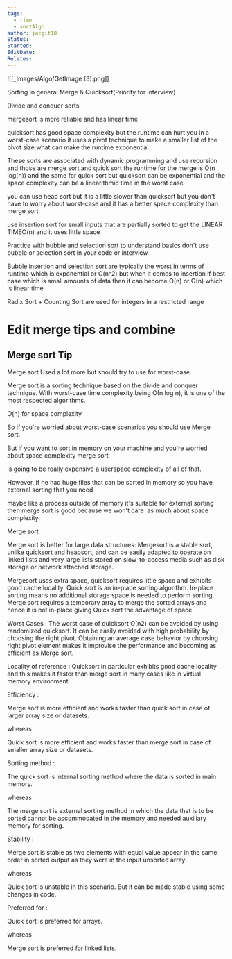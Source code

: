 ```yaml
---
tags:
  - time
  - sortAlgo
author: jacgit18
Status: 
Started: 
EditDate: 
Relates:
---
```

![[_Images/Algo/GetImage (3).png]]


Sorting in general Merge & Quicksort(Priority for interview) 

Divide and conquer sorts  

mergesort is more reliable and has linear time   

quicksort has good space complexity but the runtime can hurt you in a worst-case scenario it uses a pivot technique to make a smaller list of the pivot size what can make the runtime exponential 

These sorts are associated with dynamic programming and use recursion and those are merge sort and quick sort the runtime for the merge is O(n log(n)) and the same for quick sort but quicksort can be exponential and the space complexity can be a linearithmic time in the worst case 

you can use heap sort but it is a little slower than quicksort but you don't have to worry about worst-case and it has a better space complexity than merge sort 

use insertion sort for small inputs that are partially sorted to get the LINEAR TIMEO(n) and it uses little space  

Practice with bubble and selection sort to understand basics don't use bubble or selection sort in your code or interview

Bubble insertion and selection sort are typically the worst in terms of runtime which is exponential or O(n^2) but when it comes to insertion if best case which is small amounts of data then it can become O(n) or Ω(n) which is linear time 


Radix Sort + Counting Sort are used for integers in a restricted range


# Edit merge tips  and combine

## Merge sort Tip

Merge sort Used a lot more but should try to use for worst-case  

Merge sort is a sorting technique based on the divide and conquer technique. With worst-case time complexity being Ο(n log n), it is one of the most respected algorithms. 

O(n) for space complexity 

So if you're worried about worst-case scenarios you should use Merge sort. 

But if you want to sort in memory on your machine and you're worried about space complexity merge sort 

is going to be really expensive a userspace complexity of all of that. 

However, if he had huge files that can be sorted in memory so you have external sorting that you need 

maybe like a process outside of memory it's suitable for external sorting then merge sort is good because we won't care  as much about space complexity



Merge sort 

Merge sort is better for large data structures: Mergesort is a stable sort, unlike quicksort and heapsort, and can be easily adapted to operate on linked lists and very large lists stored on slow-to-access media such as disk storage or network attached storage. 

Mergesort uses extra space, quicksort requires little space and exhibits good cache locality. Quick sort is an in-place sorting algorithm. In-place sorting means no additional storage space is needed to perform sorting. Merge sort requires a temporary array to merge the sorted arrays and hence it is not in-place giving Quick sort the advantage of space. 

Worst Cases : The worst case of quicksort O(n2) can be avoided by using randomized quicksort. It can be easily avoided with high probability by choosing the right pivot. Obtaining an average case behavior by choosing right pivot element makes it improvise the performance and becoming as efficient as Merge sort. 

Locality of reference : Quicksort in particular exhibits good cache locality and this makes it faster than merge sort in many cases like in virtual memory environment. 

Efficiency : 

Merge sort is more efficient and works faster than quick sort in case of larger array size or datasets. 

whereas 

Quick sort is more efficient and works faster than merge sort in case of smaller array size or datasets. 

Sorting method : 

The quick sort is internal sorting method where the data is sorted in main memory. 

whereas 

The merge sort is external sorting method in which the data that is to be sorted cannot be accommodated in the memory and needed auxiliary memory for sorting. 

Stability : 

Merge sort is stable as two elements with equal value appear in the same order in sorted output as they were in the input unsorted array. 

whereas 

Quick sort is unstable in this scenario. But it can be made stable using some changes in code. 

Preferred for : 

Quick sort is preferred for arrays. 

whereas 

Merge sort is preferred for linked lists.
